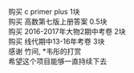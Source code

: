 购买 c primer plus 1块</br>
购买 高数第七版上册答案 0.5块</br>
购买 2016-2017年大物2期中考卷 2块</br>
购买 线代期中13-16年考卷 3块</br>
感谢 竹间, *韦彤的打赏</br>
希望这个项目能够一直持续下去
